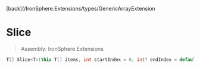 ﻿

[back](/IronSphere.Extensions/types/GenericArrayExtension

# Slice

> Assembly: IronSphere.Extensions

```csharp
T[] Slice<T>(this T[] items, int startIndex = 0, int? endIndex = default);
```



 